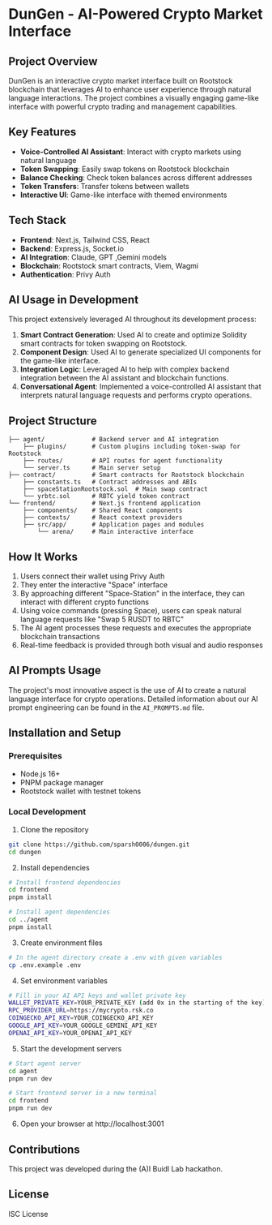 # DunGen - AI-Powered Crypto Market Interface

## Project Overview
DunGen is an interactive crypto market interface built on Rootstock blockchain that leverages AI to enhance user experience through natural language interactions. The project combines a visually engaging game-like interface with powerful crypto trading and management capabilities.

## Key Features
- **Voice-Controlled AI Assistant**: Interact with crypto markets using natural language
- **Token Swapping**: Easily swap tokens on Rootstock blockchain
- **Balance Checking**: Check token balances across different addresses
- **Token Transfers**: Transfer tokens between wallets
- **Interactive UI**: Game-like interface with themed environments

## Tech Stack
- **Frontend**: Next.js, Tailwind CSS, React
- **Backend**: Express.js, Socket.io
- **AI Integration**: Claude, GPT ,Gemini models
- **Blockchain**: Rootstock smart contracts, Viem, Wagmi
- **Authentication**: Privy Auth

## AI Usage in Development
This project extensively leveraged AI throughout its development process:

1. **Smart Contract Generation**: Used AI to create and optimize Solidity smart contracts for token swapping on Rootstock.
2. **Component Design**: Used AI to generate specialized UI components for the game-like interface.
3. **Integration Logic**: Leveraged AI to help with complex backend integration between the AI assistant and blockchain functions.
4. **Conversational Agent**: Implemented a voice-controlled AI assistant that interprets natural language requests and performs crypto operations.

## Project Structure
```
├── agent/             # Backend server and AI integration
    ├── plugins/       # Custom plugins including token-swap for Rootstock
    ├── routes/        # API routes for agent functionality
    └── server.ts      # Main server setup
├── contract/          # Smart contracts for Rootstock blockchain
    ├── constants.ts   # Contract addresses and ABIs
    ├── spaceStationRootstock.sol  # Main swap contract
    └── yrbtc.sol      # RBTC yield token contract
└── frontend/          # Next.js frontend application
    ├── components/    # Shared React components
    ├── contexts/      # React context providers
    ├── src/app/       # Application pages and modules
        └── arena/     # Main interactive interface
```

## How It Works
1. Users connect their wallet using Privy Auth
2. They enter the interactive "Space" interface
3. By approaching different "Space-Station" in the interface, they can interact with different crypto functions
4. Using voice commands (pressing Space), users can speak natural language requests like "Swap 5 RUSDT to RBTC"
5. The AI agent processes these requests and executes the appropriate blockchain transactions
6. Real-time feedback is provided through both visual and audio responses

## AI Prompts Usage
The project's most innovative aspect is the use of AI to create a natural language interface for crypto operations. Detailed information about our AI prompt engineering can be found in the `AI_PROMPTS.md` file.

## Installation and Setup

### Prerequisites
- Node.js 16+
- PNPM package manager
- Rootstock wallet with testnet tokens

### Local Development
1. Clone the repository
```bash
git clone https://github.com/sparsh0006/dungen.git
cd dungen
```

2. Install dependencies
```bash
# Install frontend dependencies
cd frontend
pnpm install

# Install agent dependencies
cd ../agent
pnpm install
```

3. Create environment files
```bash
# In the agent directory create a .env with given variables
cp .env.example .env
```
4. Set environment variables
```bash
# Fill in your AI API keys and wallet private key
WALLET_PRIVATE_KEY=YOUR_PRIVATE_KEY (add 0x in the starting of the key)
RPC_PROVIDER_URL=https://mycrypto.rsk.co
COINGECKO_API_KEY=YOUR_COINGECKO_API_KEY
GOOGLE_API_KEY=YOUR_GOOGLE_GEMINI_API_KEY   
OPENAI_API_KEY=YOUR_OPENAI_API_KEY
```

5. Start the development servers
```bash
# Start agent server
cd agent
pnpm run dev

# Start frontend server in a new terminal
cd frontend
pnpm run dev
```

6. Open your browser at http://localhost:3001

## Contributions
This project was developed during the (A)I Buidl Lab hackathon.

## License
ISC License
